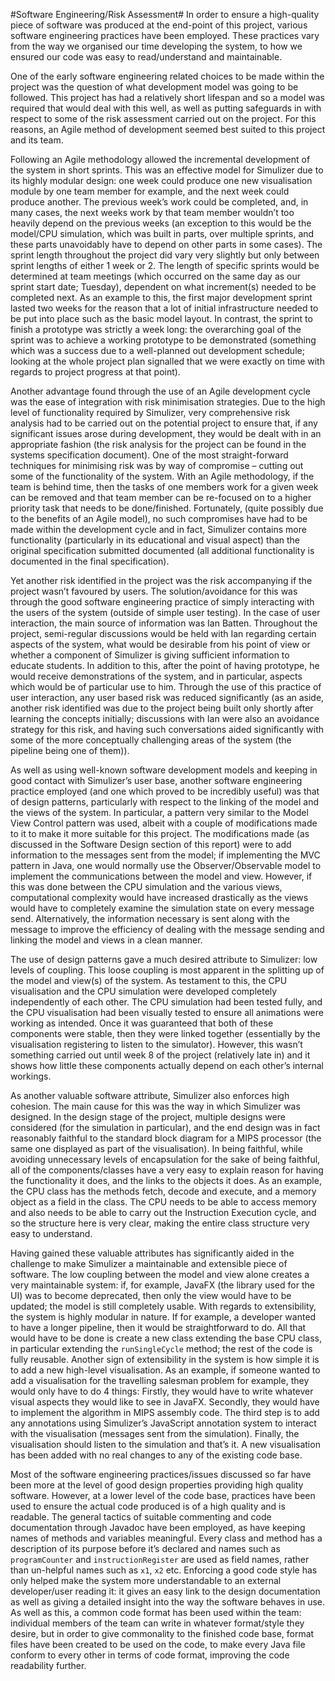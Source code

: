 #Software Engineering/Risk Assessment#
In order to ensure a high-quality piece of software was produced at the end-point of this project, various software engineering practices have been employed. These practices vary from the way we organised our time developing the system, to how we ensured our code was easy to read/understand and maintainable.

One of the early software engineering related choices to be made within the project was the question of what development model was going to be followed. This project has had a relatively short lifespan and so a model was required that would deal with this well, as well as putting safeguards in with respect to some of the risk assessment carried out on the project. For this reasons, an Agile method of development seemed best suited to this project and its team.

Following an Agile methodology allowed the incremental development of the system in short sprints. This was an effective model for Simulizer due to its highly modular design: one week could produce one new visualisation module by one team member for example, and the next week could produce another. The previous week’s work could be completed, and, in many cases, the next weeks work by that team member wouldn’t too heavily depend on the previous weeks (an exception to this would be the model/CPU simulation, which was built in parts, over multiple sprints, and these parts unavoidably have to depend on other parts in some cases). The sprint length throughout the project did vary very slightly but only between sprint lengths of either 1 week or 2. The length of specific sprints would be determined at team meetings (which occurred on the same day as our sprint start date; Tuesday), dependent on what increment(s) needed to be completed next. As an example to this, the first major development sprint lasted two weeks for the reason that a lot of initial infrastructure needed to be put into place such as the basic model layout. In contrast, the sprint to finish a prototype was strictly a week long: the overarching goal of the sprint was to achieve a working prototype to be demonstrated (something which was a success due to a well-planned out development schedule; looking at the whole project plan signalled that we were exactly on time with regards to project progress at that point).

Another advantage found through the use of an Agile development cycle was the ease of integration with risk minimisation strategies. Due to the high level of functionality required by Simulizer, very comprehensive risk analysis had to be carried out on the potential project to ensure that, if any significant issues arose during development, they would be dealt with in an appropriate fashion (the risk analysis for the project can be found in the systems specification document). One of the most straight-forward techniques for minimising risk was by way of compromise – cutting out some of the functionality of the system. With an Agile methodology, if the team is behind time, then the tasks of one members work for a given week can be removed and that team member can be re-focused on to a higher priority task that needs to be done/finished. Fortunately, (quite possibly due to the benefits of an Agile model), no such compromises have had to be made within the development cycle and in fact, Simulizer contains more functionality (particularly in its educational and visual aspect) than the original specification submitted documented (all additional functionality is documented in the final specification).

Yet another risk identified in the project was the risk accompanying if the project wasn’t favoured by users. The solution/avoidance for this was through the good software engineering practice of simply interacting with the users of the system (outside of simple user testing). In the case of user interaction, the main source of information was Ian Batten. Throughout the project, semi-regular discussions would be held with Ian regarding certain aspects of the system, what would be desirable from his point of view or whether a component of Simulizer is giving sufficient information to educate students. In addition to this, after the point of having prototype, he would receive demonstrations of the system, and in particular, aspects which would be of particular use to him. Through the use of this practice of user interaction, any user based risk was reduced significantly (as an aside, another risk identified was due to the project being built only shortly after learning the concepts initially; discussions with Ian were also an avoidance strategy for this risk, and having such conversations aided significantly with some of the more conceptually challenging areas of the system (the pipeline being one of them)).

As well as using well-known software development models and keeping in good contact with Simulizer’s user base, another software engineering practice employed (and one which proved to be incredibly useful) was that of design patterns, particularly with respect to the linking of the model and the views of the system. In particular, a pattern very similar to the Model View Control pattern was used, albeit with a couple of modifications made to it to make it more suitable for this project. The modifications made (as discussed in the Software Design section of this report) were to add information to the messages sent from the model; if implementing the MVC pattern in Java, one would normally use the Observer/Observable model to implement the communications between the model and view. However, if this was done between the CPU simulation and the various views, computational complexity would have increased drastically as the views would have to completely examine the simulation state on every message send. Alternatively, the information necessary is sent along with the message to improve the efficiency of dealing with the message sending and linking the model and views in a clean manner.

The use of design patterns gave a much desired attribute to Simulizer: low levels of coupling. This loose coupling is most apparent in the splitting up of the model and view(s) of the system. As testament to this, the CPU visualisation and the CPU simulation were developed completely independently of each other. The CPU simulation had been tested fully, and the CPU visualisation had been visually tested to ensure all animations were working as intended. Once it was guaranteed that both of these components were stable, then they were linked together (essentially by the visualisation registering to listen to the simulator). However, this wasn’t something carried out until week 8 of the project (relatively late in) and it shows how little these components actually depend on each other’s internal workings.

As another valuable software attribute, Simulizer also enforces high cohesion. The main cause for this was the way in which Simulizer was designed. In the design stage of the project, multiple designs were considered (for the simulation in particular), and the end design was in fact reasonably faithful to the standard block diagram for a MIPS processor (the same one displayed as part of the visualisation). In being faithful, while avoiding unnecessary levels of encapsulation for the sake of being faithful, all of the components/classes have a very easy to explain reason for having the functionality it does, and the links to the objects it does. As an example, the CPU class has the methods fetch, decode and execute, and a memory object as a field in the class. The CPU needs to be able to access memory and also needs to be able to carry out the Instruction Execution cycle, and so the structure here is very clear, making the entire class structure very easy to understand.

Having gained these valuable attributes has significantly aided in the challenge to make Simulizer a maintainable and extensible piece of software. The low coupling between the model and view alone creates a very maintainable system: if, for example, JavaFX (the library used for the UI) was to become deprecated, then only the view would have to be updated; the model is still completely usable. With regards to extensibility, the system is highly modular in nature. If for example, a developer wanted to have a longer pipeline, then it would be straightforward to do. All that would have to be done is create a new class extending the base CPU class, in particular extending the `runSingleCycle` method; the rest of the code is fully reusable. Another sign of extensibility in the system is how simple it is to add a new high-level visualisation. As an example, if someone wanted to add a visualisation for the travelling salesman problem for example, they would only have to do 4 things: Firstly, they would have to write whatever visual aspects they would like to see in JavaFX. Secondly, they would have to implement the algorithm in MIPS assembly code. The third step is to add any annotations using Simulizer’s JavaScript annotation system to interact with the visualisation (messages sent from the simulation). Finally, the visualisation should listen to the simulation and that’s it. A new visualisation has been added with no real changes to any of the existing code base.

Most of the software engineering practices/issues discussed so far have been more at the level of good design properties providing high quality software. However, at a lower level of the code base, practices have been used to ensure the actual code produced is of a high quality and is readable. The general tactics of suitable commenting and code documentation through Javadoc have been employed, as have keeping names of methods and variables meaningful. Every class and method has a description of its purpose before it’s declared and names such as `programCounter` and `instructionRegister` are used as field names, rather than un-helpful names such as `x1`, `x2` etc. Enforcing a good code style has only helped make the system more understandable to an external developer/user reading it: it gives an easy link to the design documentation as well as giving a detailed insight into the way the software behaves in use. As well as this, a common code format has been used within the team: individual members of the team can write in whatever format/style they desire, but in order to give commonality to the finished code base, format files have been created to be used on the code, to make every Java file conform to every other in terms of code format, improving the code readability further.
